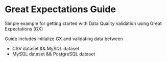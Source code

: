# Great Expectations Guide

Simple example for getting started with Data Quality validation using Great Expectations (GX)
 
Guide includes initialize GX and validating data between
- CSV dataset && MySQL dataset
- MySQL dataset && PostgreSQL dataset